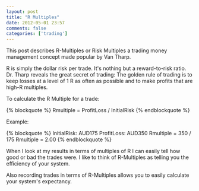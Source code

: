 ```yaml
---
layout: post
title: "R Multiples"
date: 2012-05-01 23:57
comments: false
categories: ['trading']
---
```


This post describes R-Multiples or Risk Multiples a trading money management concept made popular by Van Tharp.

R is simply the dollar risk per trade. It's nothing but a reward-to-risk ratio. Dr. Tharp reveals the great secret of trading: The golden rule of trading is to keep losses at a level of 1 R as often as possible and to make profits that are high-R multiples.

<!-- more -->

To calculate the R Multiple for a trade:

{% blockquote %}
Rmultiple = ProfitLoss / InitialRisk
{% endblockquote %}

Example:

{% blockquote %}
InitialRisk: AUD175
ProfitLoss: AUD350
Rmultiple = 350 / 175
Rmultiple = 2.00
{% endblockquote %}

When I look at my results in terms of multiples of R I can easily tell how good or bad the trades were. I like to think of R-Multiples as telling you the efficiency of your system.

Also recording trades in terms of R-Multiples allows you to easily calculate your system's expectancy.

